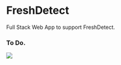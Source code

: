 # FreshDetect
Full Stack Web App to support FreshDetect.

### To Do.
<img src="https://pbs.twimg.com/media/EOMxN-yX0AYUcDb?format=jpg&name=large">

